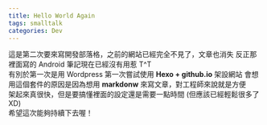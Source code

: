 ```yaml
---
title: Hello World Again
tags: smalltalk
categories: Dev
---
```


這是第二次要來寫開發部落格，之前的網站已經完全不見了，文章也消失
反正那裡面寫的 Android 筆記現在已經沒有用惹 T^T</br>
有別於第一次是用 Wordpress
第一次嘗試使用 **Hexo + github.io** 架設網站
會想用這個套件的原因是因為想用 **markdonw** 來寫文章，對工程師來說就是方便</br>
架起來真很快，但是要搞懂裡面的設定還是需要一點時間
(但應該已經輕鬆很多了XD)</br>
希望這次能夠持續下去喔！
